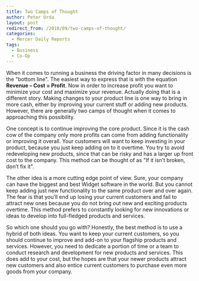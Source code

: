 ```yaml
---
title: Two Camps of Thought
author: Peter Urda
layout: post
redirect_from: /2010/09/two-camps-of-thought/
categories:
  - Mercer Daily Reports
tags:
  - Business
  - Co-Op
---
```

When it comes to running a business the driving factor in many decisions is the "bottom line". The easiest way to express that is with the equation **Revenue &#8211; Cost = Profit**. Now in order to increase profit you want to minimize your cost and maximize your revenue. Actually doing that is a different story. Making changes to your product line is one way to bring in more cash, either by improving your current stuff or adding new products. However, there are generally two camps of thought when it comes to approaching this possibility.

One concept is to continue improving the core product. Since it is the cash cow of the company only more profits can come from adding functionality or improving it overall. Your customers will want to keep investing in your product, because you just keep adding on to it overtime. You try to avoid redeveloping new products, since that can be risky and has a larger up front cost to the company. This method can be thought of as "If it isn&#8217;t broken, don&#8217;t fix it".

The other idea is a more cutting edge point of view. Sure, your company can have the biggest and best Widget software in the world. But you cannot keep adding just new functionality to the same product over and over again. The fear is that you&#8217;ll end up losing your current customers and fail to attract new ones because you do not bring out new and exciting products overtime. This method prefers to constantly looking for new innovations or ideas to develop into full-fledged products and services.

So which one should you go with? Honestly, the best method is to use a hybrid of both ideas. You want to keep your current customers, so you should continue to improve and add-on to your flagship products and services. However, you need to dedicate a portion of time or a team to conduct research and development for new products and services. This does add to your cost, but the hopes are that your newer products attract new customers and also entice current customers to purchase even more goods from your company.
